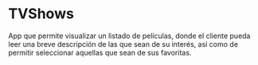 # TVShows
App que permite visualizar un listado de películas, donde el cliente pueda leer una breve descripción de las que sean de su interés, así como de permitir seleccionar aquellas que sean de sus favoritas.
